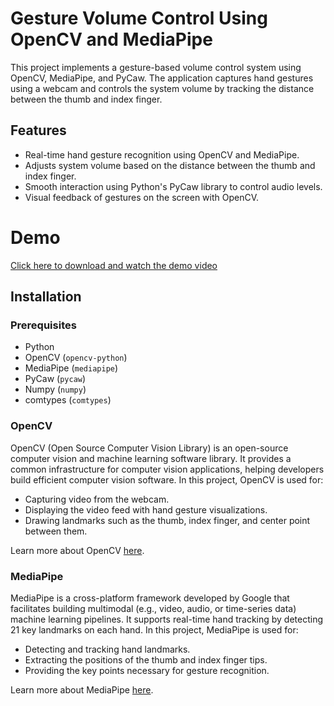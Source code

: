 # Gesture Volume Control Using OpenCV and MediaPipe

This project implements a gesture-based volume control system using OpenCV, MediaPipe, and PyCaw. The application captures hand gestures using a webcam and controls the system volume by tracking the distance between the thumb and index finger. 

## Features
- Real-time hand gesture recognition using OpenCV and MediaPipe.
- Adjusts system volume based on the distance between the thumb and index finger.
- Smooth interaction using Python's PyCaw library to control audio levels.
- Visual feedback of gestures on the screen with OpenCV.

# Demo

[Click here to download and watch the demo video](https://github.com/NimeshWijesuriya/Gesture-Volume-Control-CV/blob/main/Demo/Demo.mp4)

## Installation

### Prerequisites
- Python
- OpenCV (`opencv-python`)
- MediaPipe (`mediapipe`)
- PyCaw (`pycaw`)
- Numpy (`numpy`)
- comtypes (`comtypes`)

### OpenCV
OpenCV (Open Source Computer Vision Library) is an open-source computer vision and machine learning software library. It provides a common infrastructure for computer vision applications, helping developers build efficient computer vision software. In this project, OpenCV is used for:
- Capturing video from the webcam.
- Displaying the video feed with hand gesture visualizations.
- Drawing landmarks such as the thumb, index finger, and center point between them.

Learn more about OpenCV [here](https://opencv.org/).

### MediaPipe
MediaPipe is a cross-platform framework developed by Google that facilitates building multimodal (e.g., video, audio, or time-series data) machine learning pipelines. It supports real-time hand tracking by detecting 21 key landmarks on each hand. In this project, MediaPipe is used for:
- Detecting and tracking hand landmarks.
- Extracting the positions of the thumb and index finger tips.
- Providing the key points necessary for gesture recognition.

Learn more about MediaPipe [here](https://mediapipe.dev/).
